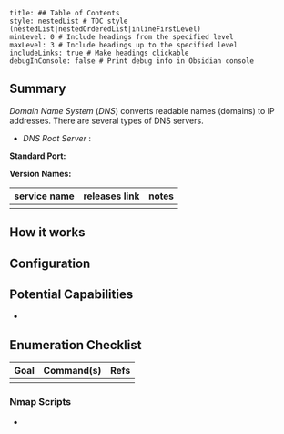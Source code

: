 ```table-of-contents
title: ## Table of Contents
style: nestedList # TOC style (nestedList|nestedOrderedList|inlineFirstLevel)
minLevel: 0 # Include headings from the specified level
maxLevel: 3 # Include headings up to the specified level
includeLinks: true # Make headings clickable
debugInConsole: false # Print debug info in Obsidian console
```

## Summary
*Domain Name System* (*DNS*) converts readable names (domains) to IP addresses. There are several types of DNS servers.
- *DNS Root Server* : 

**Standard Port:** 

**Version Names:** 

| service name | releases link | notes |
| ------------ | ------------- | ----- |
|              |               |       |
## How it works


## Configuration


## Potential Capabilities
- 

## Enumeration Checklist

| Goal | Command(s) | Refs |
| ---- | ---------- | ---- |
|      |            |      |
### Nmap Scripts
- 